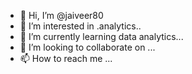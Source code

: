 - 👋 Hi, I’m @jaiveer80
- 👀 I’m interested in .analytics..
- 🌱 I’m currently learning data analytics...
- 💞️ I’m looking to collaborate on ...
- 📫 How to reach me ...

<!---
jaiveer80/jaiveer80 is a ✨ special ✨ repository because its `README.md` (this file) appears on your GitHub profile.
You can click the Preview link to take a look at your changes.
--->
